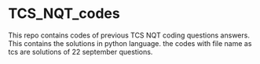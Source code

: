 # TCS_NQT_codes
This repo contains codes of previous TCS NQT coding questions answers.
This contains the solutions in python language.
the codes with file name as tcs are solutions of 22 september questions.

